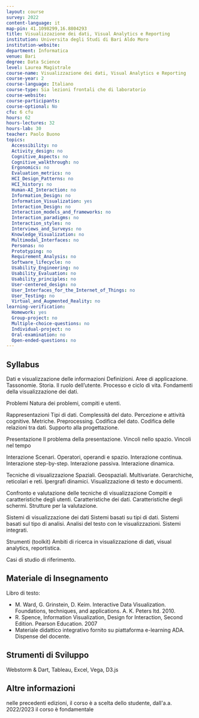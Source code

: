 ```yaml
---
layout: course
survey: 2022
content-language: it
map-pin: 41.1098299,16.8804293
title: Visualizzazione dei dati, Visual Analytics e Reporting
institution: Universita degli Studi di Bari Aldo Moro
institution-website:  
department: Informatica
venue: Bari
degree: Data Science
level: Laurea Magistrale
course-name: Visualizzazione dei dati, Visual Analytics e Reporting
course-year: 2
course-language: Italiano
course-type: Sia lezioni frontali che di laboratorio
course-website: 
course-participants: 
course-optional: No
cfu: 6 cfu
hours: 62
hours-lectures: 32
hours-lab: 30
teacher: Paolo Buono
topics: 
  Accessibility: no
  Activity_design: no
  Cognitive_Aspects: no
  Cognitive_walkthrough: no
  Ergonomics: no
  Evaluation_metrics: no
  HCI_Design_Patterns: no
  HCI_history: no
  Human-AI_Interaction: no
  Information_Design: no
  Information_Visualization: yes
  Interaction_Design: no
  Interaction_models_and_frameworks: no
  Interaction_paradigms: no
  Interaction_styles: no
  Interviews_and_Surveys: no
  Knowledge_Visualization: no
  Multimodal_Interfaces: no
  Personas: no
  Prototyping: no
  Requirement_Analysis: no
  Software_lifecycle: no
  Usability_Engineering: no
  Usability_Evaluation: no
  Usability_principles: no
  User-centered_design: no
  User_Interfaces_for_the_Internet_of_Things: no
  User_Testing: no
  Virtual_and_Augmented_Reality: no
learning-verification: 
  Homework: yes 
  Group-project: no 
  Multiple-choice-questions: no 
  Individual-project: no 
  Oral-examination: no 
  Open-ended-questions: no 
---
```



## Syllabus 
Dati e visualizzazione delle informazioni
Definizioni. Aree di applicazione. Tassonomie. Storia. Il ruolo
dell’utente. Processo e ciclo di vita. Fondamenti della
visualizzazione dei dati.

Problemi
Natura dei problemi, compiti e utenti.

Rappresentazioni
Tipi di dati. Complessità del dato. Percezione e attività
cognitive. Metriche. Preprocessing. Codifica del dato. Codifica
delle relazioni tra dati. Supporto alla progettazione.

Presentazione
Il problema della presentazione. Vincoli nello spazio. Vincoli
nel tempo

Interazione
Scenari. Operatori, operandi e spazio. Interazione continua.
Interazione step-by-step. Interazione passiva. Interazione
dinamica.

Tecniche di visualizzazione
Spaziali. Geospaziali. Multivariate. Gerarchiche, reticolari e
reti. Ipergrafi dinamici. Visualizzazione di testo e documenti.

Confronto e valutazione delle tecniche di visualizzazione
Compiti e caratteristiche degli utenti. Caratteristiche dei dati.
Caratteristiche degli schermi. Strutture per la valutazione.

Sistemi di visualizzazione dei dati
Sistemi basati su tipi di dati. Sistemi basati sul tipo di analisi.
Analisi del testo con le visualizzazioni. Sistemi integrati.

Strumenti (toolkit)
Ambiti di ricerca in visualizzazione di dati, visual analytics,
reportistica.

Casi di studio di riferimento.

## Materiale di Insegnamento 
Libro di testo:
- M. Ward, G. Grinstein, D. Keim. Interactive Data Visualization. Foundations, techniques, and applications. A. K. Peters ltd. 2010.
- R. Spence, Information Visualization, Design for Interaction, Second Edition. Pearson Education. 2007
- Materiale didattico integrativo fornito su piattaforma e-learning ADA. Dispense del docente.

## Strumenti di Sviluppo 
Webstorm & Dart, Tableau, Excel, Vega, D3.js

## Altre informazioni 
nelle precedenti edizioni, il corso è a scelta dello studente, dall'a.a. 2022/2023 il corso è fondamentale
